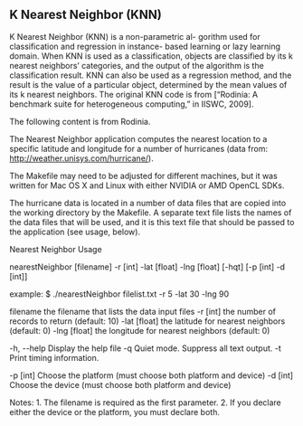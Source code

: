 ## K Nearest Neighbor (KNN)

K Nearest Neighbor (KNN) is a non-parametric al- gorithm used for classification and regression in instance- based learning or lazy learning domain. When KNN is used as a classification, objects are classified by its k nearest neighbors’ categories, and the output of the algorithm is the classification result. KNN can also be used as a regression method, and the result is the value of a particular object, determined by the mean values of its k nearest neighbors. The original KNN code is from [“Rodinia: A benchmark suite for heterogeneous computing,” in IISWC, 2009].


The following content is from Rodinia.

The Nearest Neighbor application computes the nearest location to a specific 
latitude and longitude for a number of hurricanes (data from: http://weather.unisys.com/hurricane/).

The Makefile may need to be adjusted for different machines, but it was written for Mac OS X and
Linux with either NVIDIA or AMD OpenCL SDKs.

The hurricane data is located in a number of data files that are copied into the working
directory by the Makefile.  A separate text file lists the names of the data files that
will be used, and it is this text file that should be passed to the application (see usage, below).

Nearest Neighbor Usage

nearestNeighbor [filename] -r [int] -lat [float] -lng [float] [-hqt] [-p [int] -d [int]]

example:
$ ./nearestNeighbor filelist.txt -r 5 -lat 30 -lng 90

filename     the filename that lists the data input files
-r [int]     the number of records to return (default: 10)
-lat [float] the latitude for nearest neighbors (default: 0)
-lng [float] the longitude for nearest neighbors (default: 0)

-h, --help   Display the help file
-q           Quiet mode. Suppress all text output.
-t           Print timing information.

-p [int]     Choose the platform (must choose both platform and device)
-d [int]     Choose the device (must choose both platform and device)


Notes: 1. The filename is required as the first parameter.
       2. If you declare either the device or the platform,
          you must declare both.
